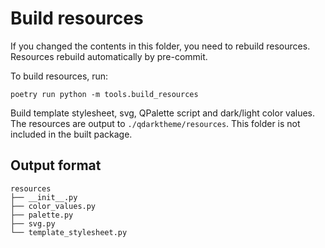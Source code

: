 # Build resources

If you changed the contents in this folder, you need to rebuild resources.
Resources rebuild automatically by pre-commit.

To build resources, run:

```Plaintext
poetry run python -m tools.build_resources
```

Build template stylesheet, svg, QPalette script and dark/light color values.
The resources are output to `./qdarktheme/resources`.
This folder is not included in the built package.

## Output format

```Plaintext
resources
├── __init__.py
├── color_values.py
├── palette.py
├── svg.py
└── template_stylesheet.py
```

